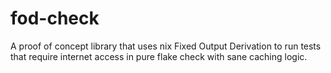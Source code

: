 # fod-check

A proof of concept library that uses nix Fixed Output Derivation to run tests that require internet access in pure flake check with sane caching logic.
